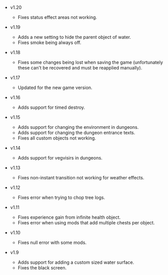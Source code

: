 - v1.20
  - Fixes status effect areas not working.

- v1.19
  - Adds a new setting to hide the parent object of water.
  - Fixes smoke being always off.

- v1.18
  - Fixes some changes being lost when saving the game (unfortunately these can't be recovered and must be reapplied manually).

- v1.17
  - Updated for the new game version.

- v1.16
  - Adds support for timed destroy.

- v1.15
  - Adds support for changing the environment in dungeons.
  - Adds support for changing the dungeon entrance texts.
  - Fixes all custom objects not working.

- v1.14
  - Adds support for vegvisirs in dungeons.
  
- v1.13
  - Fixes non-instant transition not working for weather effects.

- v1.12
  - Fixes error when trying to chop tree logs.

- v1.11
  - Fixes experience gain from infinite health object.
  - Fixes error when using mods that add multiple chests per object.

- v1.10
  - Fixes null error with some mods.

- v1.9
  - Adds support for adding a custom sized water surface.
  - Fixes the black screen.
